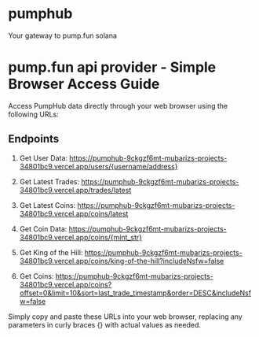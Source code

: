 # pumphub
Your gateway to pump.fun solana
# pump.fun api provider  - Simple Browser Access Guide

Access PumpHub data directly through your web browser using the following URLs:

## Endpoints

1. Get User Data:
   https://pumphub-9ckgzf6mt-mubarizs-projects-34801bc9.vercel.app/users/{username/address}


2. Get Latest Trades:
   https://pumphub-9ckgzf6mt-mubarizs-projects-34801bc9.vercel.app/trades/latest

3. Get Latest Coins:
   https://pumphub-9ckgzf6mt-mubarizs-projects-34801bc9.vercel.app/coins/latest

4. Get Coin Data:
   https://pumphub-9ckgzf6mt-mubarizs-projects-34801bc9.vercel.app/coins/{mint_str}
  

5. Get King of the Hill:
   https://pumphub-9ckgzf6mt-mubarizs-projects-34801bc9.vercel.app/coins/king-of-the-hill?includeNsfw=false

6. Get Coins:
   https://pumphub-9ckgzf6mt-mubarizs-projects-34801bc9.vercel.app/coins?offset=0&limit=10&sort=last_trade_timestamp&order=DESC&includeNsfw=false

Simply copy and paste these URLs into your web browser, replacing any parameters in curly braces {} with actual values as needed.

